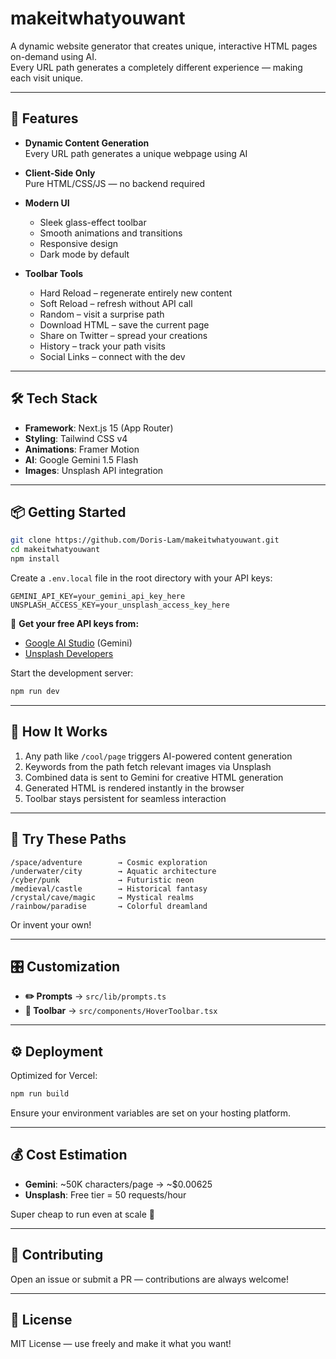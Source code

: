 # makeitwhatyouwant

A dynamic website generator that creates unique, interactive HTML pages on-demand using AI.  
Every URL path generates a completely different experience — making each visit unique.

---

## 🚀 Features

- **Dynamic Content Generation**  
  Every URL path generates a unique webpage using AI

- **Client-Side Only**  
  Pure HTML/CSS/JS — no backend required

- **Modern UI**  
  - Sleek glass-effect toolbar  
  - Smooth animations and transitions  
  - Responsive design  
  - Dark mode by default

- **Toolbar Tools**  
  - Hard Reload – regenerate entirely new content  
  - Soft Reload – refresh without API call  
  - Random – visit a surprise path  
  - Download HTML – save the current page  
  - Share on Twitter – spread your creations  
  - History – track your path visits  
  - Social Links – connect with the dev

---

## 🛠 Tech Stack

- **Framework**: Next.js 15 (App Router)  
- **Styling**: Tailwind CSS v4  
- **Animations**: Framer Motion  
- **AI**: Google Gemini 1.5 Flash  
- **Images**: Unsplash API integration  

---

## 📦 Getting Started

```bash
git clone https://github.com/Doris-Lam/makeitwhatyouwant.git
cd makeitwhatyouwant
npm install
```

Create a `.env.local` file in the root directory with your API keys:

```env
GEMINI_API_KEY=your_gemini_api_key_here
UNSPLASH_ACCESS_KEY=your_unsplash_access_key_here
```

🔑 **Get your free API keys from:**
- [Google AI Studio](https://aistudio.google.com/app/apikey) (Gemini)
- [Unsplash Developers](https://unsplash.com/developers)

Start the development server:

```bash
npm run dev
```
---

## 🧠 How It Works

1. Any path like `/cool/page` triggers AI-powered content generation
2. Keywords from the path fetch relevant images via Unsplash
3. Combined data is sent to Gemini for creative HTML generation
4. Generated HTML is rendered instantly in the browser
5. Toolbar stays persistent for seamless interaction

---

## 👀 Try These Paths

```
/space/adventure        → Cosmic exploration  
/underwater/city        → Aquatic architecture  
/cyber/punk             → Futuristic neon  
/medieval/castle        → Historical fantasy  
/crystal/cave/magic     → Mystical realms  
/rainbow/paradise       → Colorful dreamland
```

Or invent your own!

---

## 🎛️ Customization

- **✏️ Prompts** → `src/lib/prompts.ts`
- **🧰 Toolbar** → `src/components/HoverToolbar.tsx`

---

## ⚙️ Deployment

Optimized for Vercel:

```bash
npm run build
```

Ensure your environment variables are set on your hosting platform.

---

## 💰 Cost Estimation

- **Gemini**: ~50K characters/page → ~$0.00625
- **Unsplash**: Free tier = 50 requests/hour

Super cheap to run even at scale 🚀

---

## 🤝 Contributing

Open an issue or submit a PR — contributions are always welcome!

---

## 📄 License

MIT License — use freely and make it what you want!

